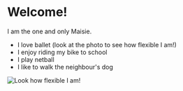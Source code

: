 # Welcome!

I am the one and only Maisie.

- I love ballet (look at the photo to see how flexible I am!)
- I enjoy riding my bike to school
- I play netball
- I like to walk the neighbour's dog

![Look how flexible I am!](images/ballet.png)

